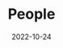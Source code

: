 ---
title: People
date: 2022-10-24

type: landing

sections:
  - block: people
    content:
      title: Meet the Team
      # Choose which groups/teams of users to display.
      #   Edit `user_groups` in each user's profile to add them to one or more of these groups.
      user_groups:
          - Director
          - Professors
          - Postdoctoral Researchers
          - PhD Students
          - Students
          - Former Members
      sort_by: Params.last_name
      sort_ascending: true
    design:
      show_interests: false
      show_role: true
      show_social: true
---
